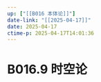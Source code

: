 ```yaml
---
up: ["[[B016 本体论]]"]
date-link: "[[2025-04-17]]"
date: 2025-04-17
ctime-p: 2025-04-17T14:01:36
---
```


# B016.9 时空论
